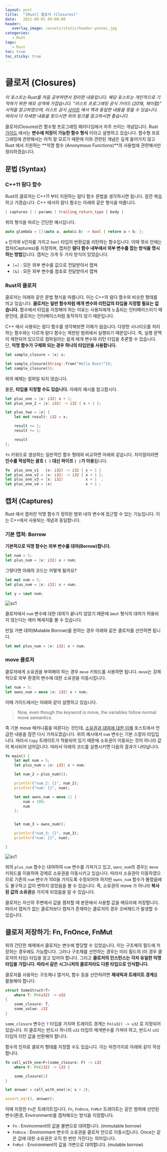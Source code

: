 ```yaml
---
layout: post
title:  "[Rust] 클로저 (Closures)"
date:   2021-08-01 09:00:00
header:
   overlay_image: /assets/static/header-yonsei.jpg
categories: 
   - Rust
tags:
   - Rust
toc: true
toc_sticky: true
---
```


# 클로저 (Closures)
 
*이 포스트는 Rust를 처음 공부하면서 정리한 내용입니다. 해당 포스트는 개인적으로 기억하기 위한 메모 성격에 가깝습니다. "러스트 프로그래밍 공식 가이드 (2018, 제이펍)" 서적을 참고하였으며, 러스트 공식 [사이트](https://doc.rust-lang.org/1.30.0/book/2018-edition/foreword.html) 에서 책과 동일한 내용을 찾을 수 있습니다. 따라서 더 자세한 내용을 찾으시면 위의 링크를 참고하시면 좋습니다.*

클로저(Closures)란 함수형 프로그래밍 패러다임에서 자주 쓰이는 개념입니다. Rust [가이드](https://web.mit.edu/rust-lang_v1.25/arch/amd64_ubuntu1404/share/doc/rust/html/book/first-edition/closures.html#syntax) 에서는 **변수에 저장이 가능한 함수 형식** 이라고 설명하고 있습니다. 함수형 프로그래밍에 관련해서는 아직 잘 모르기 때문에 이와 관련된 개념은 깊게 들어가지 않고 Rust 에서 지원하는 **익명 함수 (Anonymous Functions)**의 사용법에 관련해서만 정리하겠습니다. 

<!--more-->

## 문법 (Syntax)

### C++11 람다 함수

Rust의 클로저는 C++11 부터 지원하는 람다 함수 문법을 생각하시면 됩니다. 잠깐 복습하고 가겠습니다. C++ 에서의 람다 함수는 아래와 같은 형식을 따릅니다.

```cpp
[ captures ] ( params ) trailing_return_type { body }
```

위의 형식을 따르는 간단한 예시입니다.

```cpp
auto glambda = [](auto a, auto&& b) -> bool { return a < b; };
```

`a` 인자와 `b`인자를 가지고 `bool` 타입의 반환값을 리턴하는 함수입니다. 이때 꺾쇠 안에는 캡처(Captures)를 지정하며, 캡처란 **람다 함수 내부에서 외부 변수를 잡는 방식을 명시하는 방법**입니다. 캡처는 크게 두 가지 방식이 있었습니다. 

- `[=]` : 모든 외부 변수를 값으로 전달받아서 캡쳐
- `[&]` : 모든 외부 변수를 참조로 전달받아서 캡쳐


### Rust의 클로저

클로저는 아래와 같은 문법 형식을 따릅니다. 이는 C++의 람다 함수와 비슷한 형태를 띄고 있습니다. **클로저는 일반 함수처럼 매개 변수와 리턴값의 타입을 지정할 필요는 없습니다.** 함수에서 타입을 지정해야 하는 이유는 사용자에게 노출되는 인터페이스이기 때문인데, 클로저는 인터페이스처럼 동작하지 않기 때문입니다. 

C++ 에서 사용되는 람다 함수를 생각해보면 이해가 쉽습니다. 다양한 시나리오를 처리하는 함수와는 다르게 람다 함수는 제한된 범위에서 실행되기 때문입니다. 즉, 실행 문맥이 제한되어 있으므로 컴파일러는 쉽게 매개 변수와 리턴 타입을 추론할 수 있습니다. 단, **익명 함수가 구체화 되는 경우 하나의 타입만을 사용합니다.**

```rust
let sample_closure = |x| x;

let sample_closure(String::from("Hello Rust!"));
let sample_closure(5);
```

위의 예제는 컴파일 되지 않습니다. 

물론, **타입을 지정할 수도 있습니다.** 아래의 예시를 참고합시다.

```rust
let plus_one = |x: i32| x + 1;
let plus_one_2 = |x: i32| -> i32 { x + 1 };

let plus_two = |x| {
    let mut result: i32 = x;

    result += 1;
    result += 1;

    result
};
```

`fn` 키워드로 생성하는 일반적인 함수 형태와 비교하면 아래와 같습니다. 차이점이라면 **인수를 작성하는 괄호 `( )` 대신 파이프 `| |`가 이용**됩니다. 


```rust
fn  plus_one_v1   (x: i32) -> i32 { x + 1 }
let plus_one_v2 = |x: i32| -> i32 { x + 1 };
let plus_one_v3 = |x: i32|          x + 1  ;
let plus_one_v4 = |x|               x + 1 ;
```


## 캡처 (Captures)

Rust 에서 캡처란 익명 함수가 정의된 범위 내의 변수에 접근할 수 있는 기능입니다. 이는 C++에서 사용되는 개념과 동일합니다. 

### 기본 캡쳐: Borrow

**기본적으로 익명 함수는 외부 변수를 대여(Borrow)합니다.** 

```rust
let num = 5;
let plus_num = |x: i32| x + num;
```

그렇다면 아래의 코드는 어떻게 될까요?

```rust
let mut num = 5;
let plus_num = |x: i32| x + num;

let y = &mut num;
```

![sc1](../assets/posts/2021-08-01-rust-15/screenshot-1.png)

클로저에서 `num` 변수에 대한 대여가 끝나지 않았기 때문에 `&mut` 형식의 대여가 허용되지 않는다는 에러 메세지를 볼 수 있습니다. 

만일 가변 대여(Mutable Borrow)를 원하는 경우 아래와 같은 클로저를 선언하면 됩니다. 

```rust
let mut plus_num = |x: i32| x + num;
```

### move 클로저

클로저에게 소유권을 부여해야 하는 경우 `move` 키워드를 사용하면 됩니다. `move`는 강제적으로 외부 환경의 변수에 대한 소유권을 이동시킵니다. 

```rust
let num = 5;
let owns_num = move |x: i32| x + num;
```

이때 가이드에서는 아래와 같이 설명하고 있습니다.

> Now, even though the keyword is move, the variables follow normal move semantics.

즉 기본 move 메커니즘을 따른다는 것인데, [소유권과 대여에 대한 이해](https://sjoon-oh.github.io/archivers/rust-4#3-%EB%B3%B5%EC%82%ACcopy) 포스트에서 언급한 내용을 잠깐 다시 가져오겠습니다. 위의 예시에서 `num` 변수는 기본 스칼라 타입입니다. 따라서 `Copy` 트레이트가 적용되어 있기 때문에 소유권이 이동되는 것이 아니라 값이 복사되어 넘어갑니다. 따라서 아래의 코드를 실행시키면 다음의 결과가 나타납니다. 

```rust
fn main() {
    let mut num = 5;
    let plus_num = |x: i32| x + num;

    let num_2 = plus_num(5);

    println!("num_2: {}", num_2);
    println!("num: {}", num);

    let mut owns_num = move || {
        num = 100;
        num
    };


    let num_3 = owns_num();

    println!("num_3: {}", num_3);
    println!("num: {}", num);

}
``` 

![sc1](../assets/posts/2021-08-01-rust-15/screenshot-2.png)


위의 `plus_num` 함수는 대여하여 `num` 변수를 가져가고 있고, `owns_num`의 경우는 `move` 키워드를 이용하여 강제로 소유권을 이동시키고 있습니다. 따라서 소유권이 이동하였으므로 기존의 `num` 변수가 100을 가지도록 수정되어야 하지만 `owns_num` 함수가 불렸음에도 불구하고 값이 변하지 않았음을 볼 수 있습니다. 즉, 소유권의 move 가 아니라 **복사된 값의 소유권**을 가지게 되었음을 알 수 있습니다.

클로저는 자신의 주변에서 값을 캠처할 때 본문에서 사용할 값을 메모리에 저장합니다. 따라서 캡처가 없는 클로저보다 캡처가 존재하는 클로저의 경우 오버헤드가 발생할 수 있습니다.


## 클로저 저장하기: Fn, FnOnce, FnMut

위의 간단한 예제에서 클로저는 변수에 할당할 수 있었습니다. 이는 구조체의 필드에 저장하는 경우에도 가능합니다. 그러나 구조체를 선언하는 경우는 미리 필드의 (이 경우 클로저의 타입) 타입을 알고 있어야 합니다. 그리고 **클로저의 인스턴스는 각자 유일한 익명 타입을 가집니다. 따라서 같은 시그니처의 클로저라도 다른 타입으로 인식합니다.** 

클로저를 사용하는 구조체나 열거자, 함수 등을 선언하려면 **제네릭과 트레이트 경계**를 활용해야 합니다.

```rust
struct SomeStruct<T> 
    where T: Fn(u32) -> u32
{
    some_closure: T,
    some_value: i32
}
```

`some_closure` 변수는 `T` 타입을 가지며 트레이트 경계는 `Fn(u32) -> u32` 로 지정되어 있습니다. 이 클로저는 반드시 하나의 `u32` 타입의 매개변수를 가져야 하고, 반드시 `u32` 타입의 리턴 값을 반환해야 합니다.

함수의 인자로 클로저 형태를 지정할 수도 있습니다. 이는 마찬가지로 아래와 같이 작성합니다.

```rust
fn call_with_one<F>(some_closure: F) -> i32
    where F: Fn(i32) -> i32 {

    some_closure(1)
}

let answer = call_with_one(|x| x + 2);

assert_eq!(3, answer);
```


이때 지정한 `Fn`은 트레이트입니다. `Fn`, `FnOnce`, `FnMut` 트레이트는 같은 범위에 선언된 변수(환경, Environment)를 캡처해오는 방식을 지정합니다. 

- `Fn` : Environment의 값을 불변으로 대여합니다. (immutable borrow)
- `FnOnce` : Environment 변수의 소유권을 클로저 안으로 이동시킵니다. Once는 같은 값에 대한 소유권은 오직 한 번만 가진다는 의미입니다.
- `FnMut` : Environment의 값을 가변으로 대여합니다. (mutable borrow)

